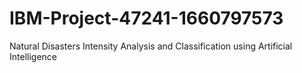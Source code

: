 

# IBM-Project-47241-1660797573
Natural Disasters Intensity Analysis and Classification using Artificial Intelligence

